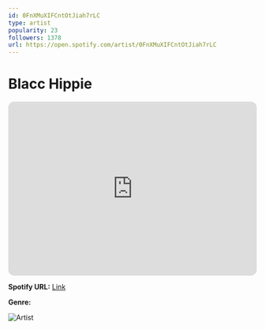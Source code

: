 ```yaml
---
id: 0FnXMuXIFCntOtJiah7rLC
type: artist
popularity: 23
followers: 1378
url: https://open.spotify.com/artist/0FnXMuXIFCntOtJiah7rLC
---
```

# Blacc Hippie

<iframe style="border-radius:12px" src="https://open.spotify.com/embed/artist/0FnXMuXIFCntOtJiah7rLC" width="100%" height="352" frameBorder="0" allowfullscreen="" allow="autoplay; clipboard-write; encrypted-media; fullscreen; picture-in-picture" loading="lazy"></iframe>

**Spotify URL:** [Link](https://open.spotify.com/artist/0FnXMuXIFCntOtJiah7rLC)

**Genre:** 

![Artist](https://i.scdn.co/image/ab6761610000e5ebe9f4997aebe70afa24ad58c2)
